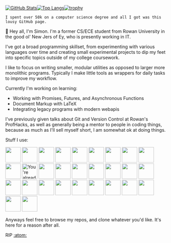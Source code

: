 [![GitHub Stats](https://github-readme-stats.vercel.app/api?username=sthurston99&bg_color=303446&text_color=c6d0f5&icon_color=ca9ee6&title_color=81c8be)](https://github.com/anuraghazra/github-readme-stats)[![Top Langs](https://github-readme-stats.vercel.app/api/top-langs/?username=sthurston99&layout=compact&bg_color=303446&text_color=c6d0f5&icon_color=ca9ee6&title_color=81c8be)](https://github.com/anuraghazra/github-readme-stats)[![trophy](https://github-profile-trophy.vercel.app/?username=sthurston99)](https://github.com/ryo-ma/github-profile-trophy)

`I spent over 50k on a computer science degree and all I got was this lousy GitHub page.`

👋 Hey all, I'm Simon. I'm a former CS/ECE student from Rowan University in the good ol' New Jers of Ey, who is presently working in IT.

I've got a broad programming skillset, from experimenting with various languages over time and creating small experimental projects to dip my feet into specific topics outside of my college coursework.

I like to focus on writing smaller, modular utilities as opposed to larger more monolithic programs. Typically I make little tools as wrappers for daily tasks to improve my workflow.

Currently I'm working on learning:
- Working with Promises, Futures, and Asynchronous Functions
- Document Markup with LaTeX
- Integrating legacy programs with modern webapis

I've previously given talks about Git and Version Control at Rowan's ProfHacks, as well as generally being a mentor to people in coding things, because as much as I'll sell myself short, I am somewhat ok at doing things.

Stuff I use:

<a href="https://archlinux.org/"><img height="48" width="48" src="https://cdn.simpleicons.org/archlinux" /></a> <a href="https://autohotkey.com"><img height="48" width="48" src="https://cdn.simpleicons.org/autohotkey" /></a> <a href="https://bitwarden.com"><img height="48" width="48" src="https://cdn.simpleicons.org/bitwarden" /></a> <a href="https://www.open-std.org/jtc1/sc22/wg14/"><img height="48" width="48" src="https://cdn.simpleicons.org/c" /></a> <a href="https://isocpp.org/"><img height="48" width="48" src="https://cdn.simpleicons.org/cplusplus" /></a> <a href="https://darkreader.org/"><img height="48" width="48" src="https://cdn.simpleicons.org/darkreader" /></a> <a href="https://duckduckgo.com/"><img height="48" width="48" src="https://cdn.simpleicons.org/duckduckgo" /></a> <img height="48" width="48" src="https://cdn.simpleicons.org/dungeonsanddragons" /> <a href="https://www.mozilla.org/en-US/firefox/new/"><img height="48" width="48" src="https://cdn.simpleicons.org/firefoxbrowser" /></a> <img height="48" width="48" src="https://cdn.simpleicons.org/git" /> <img height="48" width="48" src="https://cdn.simpleicons.org/github" alt="You're already here, silly!" /> <a href="https://gnu.org/"><img height="48" width="48" src="https://cdn.simpleicons.org/gnu" /></a> <a href="https://gnu.org/software/bash/"><img height="48" width="48" src="https://cdn.simpleicons.org/gnubash" /></a> <a href="https://ieee.org/"><img height="48" width="48" src="https://cdn.simpleicons.org/ieee" /></a> <a href="https://latex-project.org"><img height="48" width="48" src="https://cdn.simpleicons.org/LaTeX" /></a> <a href="https://libreoffice.org/"><img height="48" width="48" src="https://cdn.simpleicons.org/libreoffice" /></a> <a href="https://notion.so/"><img height="48" width="48" src="https://cdn.simpleicons.org/notion" /></a> <a href="https://openwrt.org/"><img height="48" width="48" src="https://cdn.simpleicons.org/openwrt" /></a> <a href="https://aka.ms/pwsh"><img height="48" width="48" src="https://cdn.simpleicons.org/powershell" /></a> <a href="https://protonmail.com"><img height="48" width="48" src="https://cdn.simpleicons.org/protonmail" /></a> <a href="https://protonvpn.com/"><img height="48" width="48" src="https://cdn.simpleicons.org/protonvpn" /></a> <a href="https://python.org"><img height="48" width="48" src="https://cdn.simpleicons.org/python" /></a> <a href="https://raspberrypi.com"><img height="48" width="48" src="https://cdn.simpleicons.org/raspberrypi" /></a> <a href="https://rust-lang.org"><img height="48" width="48" src="https://cdn.simpleicons.org/rust" /></a> <a href="https://www.thinkwiki.org/wiki/Category:X60"><img height="48" width="48" src="https://cdn.simpleicons.org/thinkpad" /></a> <a href="https://github.com/gorhill/uBlock"><img height="48" width="48" src="https://cdn.simpleicons.org/ublockorigin" /></a> <a href="https://vim.org"><img height="48" width="48" src="https://cdn.simpleicons.org/vim" /></a> <a href="https://github.com/VSCodium/vscodium"><img height="48" width="48" src="https://cdn.simpleicons.org/vscodium" /></a> <a href="https://github.com/Microsoft/Terminal"><img height="48" width="48" src="https://cdn.simpleicons.org/windowsterminal" /></a>

Anyways feel free to browse my repos, and clone whatever you'd like. It's here for a reason after all.

RIP [:atom:](https://github.com/atom/atom)